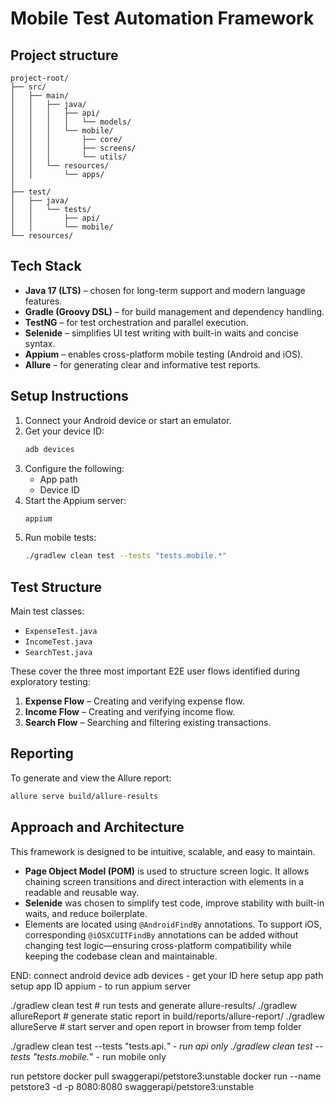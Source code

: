 # Mobile Test Automation Framework

## Project structure

```
project-root/
├── src/
│   ├── main/
│   │   ├── java/
│   │   │   ├── api/
│   │   │   │   └── models/
│   │   │   └── mobile/
│   │   │       ├── core/
│   │   │       ├── screens/
│   │   │       └── utils/
│   │   └── resources/
│   │       └── apps/
│
├── test/
│   ├── java/
│   │   └── tests/
│   │       ├── api/
│   │       └── mobile/
└── resources/
```

## Tech Stack

- **Java 17 (LTS)** – chosen for long-term support and modern language features.
- **Gradle (Groovy DSL)** – for build management and dependency handling.
- **TestNG** – for test orchestration and parallel execution.
- **Selenide** – simplifies UI test writing with built-in waits and concise syntax.
- **Appium** – enables cross-platform mobile testing (Android and iOS).
- **Allure** – for generating clear and informative test reports.

## Setup Instructions

1. Connect your Android device or start an emulator.
2. Get your device ID:
   ```bash
   adb devices
   ```
3. Configure the following:
    - App path
    - Device ID
4. Start the Appium server:
   ```bash
   appium
   ```
5. Run mobile tests:
   ```bash
   ./gradlew clean test --tests "tests.mobile.*"
   ```

## Test Structure

Main test classes:

- `ExpenseTest.java`
- `IncomeTest.java`
- `SearchTest.java`

These cover the three most important E2E user flows identified during exploratory testing:

1. **Expense Flow** – Creating and verifying expense flow.
2. **Income Flow** – Creating and verifying income flow.
3. **Search Flow** – Searching and filtering existing transactions.

## Reporting

To generate and view the Allure report:

```bash
allure serve build/allure-results
```

## Approach and Architecture

This framework is designed to be intuitive, scalable, and easy to maintain.

- **Page Object Model (POM)** is used to structure screen logic. It allows chaining screen transitions and direct interaction with elements in a readable and reusable way.
- **Selenide** was chosen to simplify test code, improve stability with built-in waits, and reduce boilerplate.
- Elements are located using `@AndroidFindBy` annotations. To support iOS, corresponding `@iOSXCUITFindBy` annotations can be added without changing test logic—ensuring cross-platform compatibility while keeping the codebase clean and maintainable.





END:
connect android device
adb devices - get your ID here
setup app path
setup app ID
appium - to run appium server


./gradlew clean test       # run tests and generate allure-results/
./gradlew allureReport     # generate static report in build/reports/allure-report/
./gradlew allureServe      # start server and open report in browser from temp folder


./gradlew clean test --tests "tests.api.*" - run api only
./gradlew clean test --tests "tests.mobile.*" - run mobile only







run petstore
docker pull swaggerapi/petstore3:unstable
docker run --name petstore3 -d -p 8080:8080 swaggerapi/petstore3:unstable